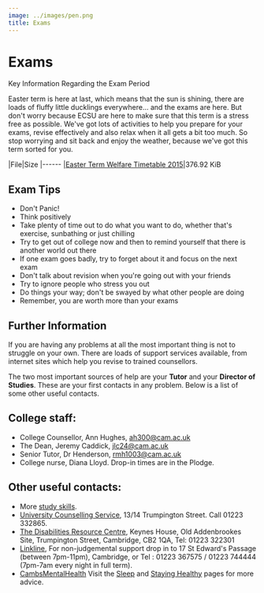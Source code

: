 ```yaml
---
image: ../images/pen.png
title: Exams
---
```



# Exams

Key Information Regarding the Exam Period

Easter term is here at last, which means that the sun is shining, there are loads of fluffy little ducklings everywhere... and the exams are here.  But don't worry because ECSU are here to make sure that this term is a stress free as possible.  We've got lots of activities to help you prepare for your exams, revise effectively and also relax when it all gets a bit too much.  So stop worrying and sit back and enjoy the weather, because we've got this term sorted for you.



|File|Size
|------
|[Easter Term Welfare Timetable 2015](../pdf/welfareeaster2015.pdf)|376.92 KiB

## Exam Tips



- Don't Panic!
- Think positively
- Take plenty of time out to do what you want to do, whether that's exercise, sunbathing or just chilling
- Try to get out of college now and then to remind yourself that there is another world out there
- If one exam goes badly, try to forget about it and focus on the next exam
- Don't talk about revision when you're going out with your friends
- Try to ignore people who stress you out
- Do things your way; don't be swayed by what other people are doing
- Remember, you are worth more than your exams
## Further Information

If you are having any problems at all the most important thing is not to struggle on your own.  There are loads of support services available, from internet sites which help you revise to trained counsellors.

The two most important sources of help are your **Tutor** and your **Director of Studies**. These are your first contacts in any problem. Below is a list of some other useful contacts.

## College staff:
- College Counsellor, Ann Hughes, [ah300@cam.ac.uk](mailto:ah300@cam.ac.uk)
- The Dean, Jeremy Caddick, [jlc24@cam.ac.uk](mailto:jlc24@cam.ac.uk)
- Senior Tutor, Dr Henderson, [rmh1003@cam.ac.uk](mailto:rmh1003@cam.ac.uk)
- College nurse, Diana Lloyd. Drop-in times are in the Plodge.
## Other useful contacts:
- More [study skills](http://www.camexams.com).
- [University Counselling Service](http://www.counselling.cam.ac.uk), 13/14 Trumpington Street. Call 01223 332865. 
- [The Disabilities Resource Centre](http://www.cam.ac.uk/cambuniv/disability/about.html), Keynes House, Old Addenbrookes Site, Trumpington Street, Cambridge, CB2 1QA, Tel: 01223 322301
- [Linkline](http://www.linkline.org.uk),  For non-judgemental support drop in to 17 St Edward's Passage (between 7pm-11pm), Cambridge, or Tel : 01223 367575 / 01223 744444 (7pm-7am every night in full term).
- [CambsMentalHealth](http://www.cambsmentalhealth.info/)
Visit the [Sleep](sleep.html) and [Staying Healthy](health.html) pages for more advice.